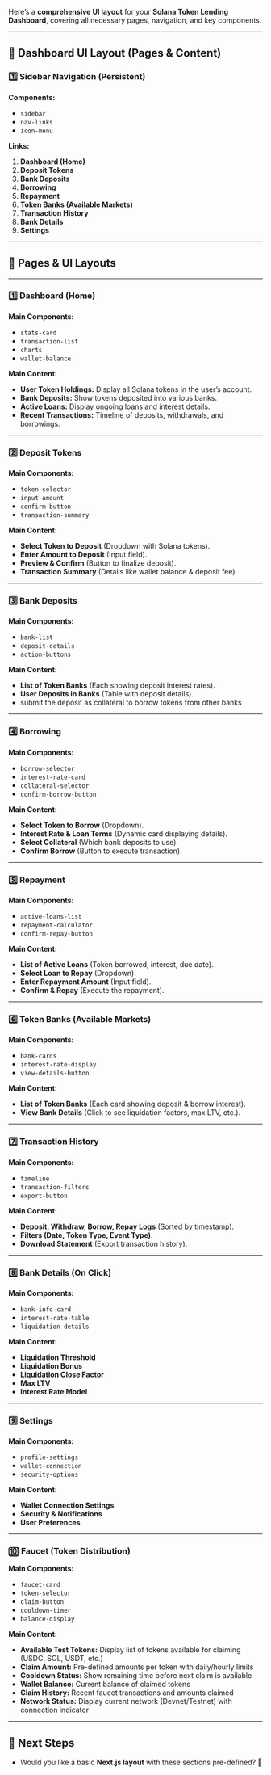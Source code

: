 Here’s a **comprehensive UI layout** for your **Solana Token Lending Dashboard**, covering all necessary pages, navigation, and key components.

---

## **📌 Dashboard UI Layout (Pages & Content)**  

### **1️⃣ Sidebar Navigation (Persistent)**
**Components:**  
- `sidebar`  
- `nav-links`  
- `icon-menu`  

**Links:**  
1. **Dashboard (Home)**
2. **Deposit Tokens**
3. **Bank Deposits**
4. **Borrowing**
5. **Repayment**
6. **Token Banks (Available Markets)**
7. **Transaction History**
8. **Bank Details**
9. **Settings**

---

## **📍 Pages & UI Layouts**

---

### **1️⃣ Dashboard (Home)**
**Main Components:**  
- `stats-card`
- `transaction-list`
- `charts`
- `wallet-balance`

**Main Content:**  
- **User Token Holdings:** Display all Solana tokens in the user’s account.  
- **Bank Deposits:** Show tokens deposited into various banks.  
- **Active Loans:** Display ongoing loans and interest details.  
- **Recent Transactions:** Timeline of deposits, withdrawals, and borrowings.

---

### **2️⃣ Deposit Tokens**
**Main Components:**  
- `token-selector`
- `input-amount`
- `confirm-button`
- `transaction-summary`

**Main Content:**  
- **Select Token to Deposit** (Dropdown with Solana tokens).  
- **Enter Amount to Deposit** (Input field).  
- **Preview & Confirm** (Button to finalize deposit).  
- **Transaction Summary** (Details like wallet balance & deposit fee).  

---

### **3️⃣ Bank Deposits**
**Main Components:**  
- `bank-list`
- `deposit-details`
- `action-buttons`

**Main Content:**  
- **List of Token Banks** (Each showing deposit interest rates).  
- **User Deposits in Banks** (Table with deposit details).  
- submit the deposit as collateral to borrow tokens from other banks

---

### **4️⃣ Borrowing**
**Main Components:**  
- `borrow-selector`
- `interest-rate-card`
- `collateral-selector`
- `confirm-borrow-button`

**Main Content:**  
- **Select Token to Borrow** (Dropdown).  
- **Interest Rate & Loan Terms** (Dynamic card displaying details).  
- **Select Collateral** (Which bank deposits to use).  
- **Confirm Borrow** (Button to execute transaction).  

---

### **5️⃣ Repayment**
**Main Components:**  
- `active-loans-list`
- `repayment-calculator`
- `confirm-repay-button`

**Main Content:**  
- **List of Active Loans** (Token borrowed, interest, due date).  
- **Select Loan to Repay** (Dropdown).  
- **Enter Repayment Amount** (Input field).  
- **Confirm & Repay** (Execute the repayment).  

---

### **6️⃣ Token Banks (Available Markets)**
**Main Components:**  
- `bank-cards`
- `interest-rate-display`
- `view-details-button`

**Main Content:**  
- **List of Token Banks** (Each card showing deposit & borrow interest).  
- **View Bank Details** (Click to see liquidation factors, max LTV, etc.).  

---

### **7️⃣ Transaction History**
**Main Components:**  
- `timeline`
- `transaction-filters`
- `export-button`

**Main Content:**  
- **Deposit, Withdraw, Borrow, Repay Logs** (Sorted by timestamp).  
- **Filters (Date, Token Type, Event Type)**.  
- **Download Statement** (Export transaction history).  

---

### **8️⃣ Bank Details (On Click)**
**Main Components:**  
- `bank-info-card`
- `interest-rate-table`
- `liquidation-details`

**Main Content:**  
- **Liquidation Threshold**  
- **Liquidation Bonus**  
- **Liquidation Close Factor**  
- **Max LTV**  
- **Interest Rate Model**  

---

### **9️⃣ Settings**
**Main Components:**  
- `profile-settings`
- `wallet-connection`
- `security-options`

**Main Content:**  
- **Wallet Connection Settings**  
- **Security & Notifications**  
- **User Preferences**  


---

### **🔟 Faucet (Token Distribution)**
**Main Components:**  
- `faucet-card`
- `token-selector`
- `claim-button`
- `cooldown-timer`
- `balance-display`

**Main Content:**  
- **Available Test Tokens:** Display list of tokens available for claiming (USDC, SOL, USDT, etc.)
- **Claim Amount:** Pre-defined amounts per token with daily/hourly limits
- **Cooldown Status:** Show remaining time before next claim is available
- **Wallet Balance:** Current balance of claimed tokens
- **Claim History:** Recent faucet transactions and amounts claimed
- **Network Status:** Display current network (Devnet/Testnet) with connection indicator

---


## **🎯 Next Steps**
- Would you like a basic **Next.js layout** with these sections pre-defined? 🚀